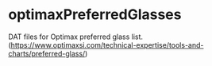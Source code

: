 # optimaxPreferredGlasses
DAT files for Optimax preferred glass list. (https://www.optimaxsi.com/technical-expertise/tools-and-charts/preferred-glass/)
